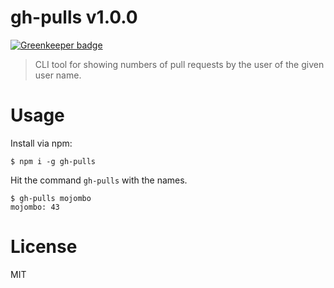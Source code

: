 # gh-pulls v1.0.0

[![Greenkeeper badge](https://badges.greenkeeper.io/kt3k/gh-pulls.svg)](https://greenkeeper.io/)

> CLI tool for showing numbers of pull requests by the user of the given user name.

# Usage

Install via npm:

```console
$ npm i -g gh-pulls
```

Hit the command `gh-pulls` with the names.

```console
$ gh-pulls mojombo
mojombo: 43
```

# License

MIT
